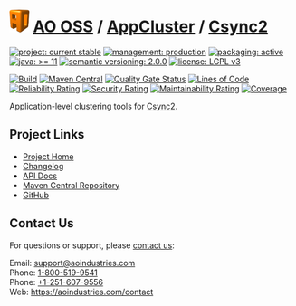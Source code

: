# [<img src="ao-logo.png" alt="AO Logo" width="35" height="40">](https://github.com/ao-apps) [AO OSS](https://github.com/ao-apps/ao-oss) / [AppCluster](https://github.com/ao-apps/ao-appcluster) / [Csync2](https://github.com/ao-apps/ao-appcluster-csync2)

[![project: current stable](https://oss.aoapps.com/ao-badges/project-current-stable.svg)](https://aoindustries.com/life-cycle#project-current-stable)
[![management: production](https://oss.aoapps.com/ao-badges/management-production.svg)](https://aoindustries.com/life-cycle#management-production)
[![packaging: active](https://oss.aoapps.com/ao-badges/packaging-active.svg)](https://aoindustries.com/life-cycle#packaging-active)  
[![java: &gt;= 11](https://oss.aoapps.com/ao-badges/java-11.svg)](https://docs.oracle.com/en/java/javase/11/)
[![semantic versioning: 2.0.0](https://oss.aoapps.com/ao-badges/semver-2.0.0.svg)](http://semver.org/spec/v2.0.0.html)
[![license: LGPL v3](https://oss.aoapps.com/ao-badges/license-lgpl-3.0.svg)](https://www.gnu.org/licenses/lgpl-3.0)

[![Build](https://github.com/ao-apps/ao-appcluster-csync2/workflows/Build/badge.svg?branch=master)](https://github.com/ao-apps/ao-appcluster-csync2/actions?query=workflow%3ABuild)
[![Maven Central](https://maven-badges.herokuapp.com/maven-central/com.aoapps/ao-appcluster-csync2/badge.svg)](https://maven-badges.herokuapp.com/maven-central/com.aoapps/ao-appcluster-csync2)
[![Quality Gate Status](https://sonarcloud.io/api/project_badges/measure?branch=master&project=com.aoapps%3Aao-appcluster-csync2&metric=alert_status)](https://sonarcloud.io/dashboard?branch=master&id=com.aoapps%3Aao-appcluster-csync2)
[![Lines of Code](https://sonarcloud.io/api/project_badges/measure?branch=master&project=com.aoapps%3Aao-appcluster-csync2&metric=ncloc)](https://sonarcloud.io/component_measures?branch=master&id=com.aoapps%3Aao-appcluster-csync2&metric=ncloc)  
[![Reliability Rating](https://sonarcloud.io/api/project_badges/measure?branch=master&project=com.aoapps%3Aao-appcluster-csync2&metric=reliability_rating)](https://sonarcloud.io/component_measures?branch=master&id=com.aoapps%3Aao-appcluster-csync2&metric=Reliability)
[![Security Rating](https://sonarcloud.io/api/project_badges/measure?branch=master&project=com.aoapps%3Aao-appcluster-csync2&metric=security_rating)](https://sonarcloud.io/component_measures?branch=master&id=com.aoapps%3Aao-appcluster-csync2&metric=Security)
[![Maintainability Rating](https://sonarcloud.io/api/project_badges/measure?branch=master&project=com.aoapps%3Aao-appcluster-csync2&metric=sqale_rating)](https://sonarcloud.io/component_measures?branch=master&id=com.aoapps%3Aao-appcluster-csync2&metric=Maintainability)
[![Coverage](https://sonarcloud.io/api/project_badges/measure?branch=master&project=com.aoapps%3Aao-appcluster-csync2&metric=coverage)](https://sonarcloud.io/component_measures?branch=master&id=com.aoapps%3Aao-appcluster-csync2&metric=Coverage)

Application-level clustering tools for [Csync2](http://oss.linbit.com/csync2/).

## Project Links
* [Project Home](https://oss.aoapps.com/appcluster/csync2/)
* [Changelog](https://oss.aoapps.com/appcluster/csync2/changelog)
* [API Docs](https://oss.aoapps.com/appcluster/csync2/apidocs/)
* [Maven Central Repository](https://search.maven.org/artifact/com.aoapps/ao-appcluster-csync2)
* [GitHub](https://github.com/ao-apps/ao-appcluster-csync2)

## Contact Us
For questions or support, please [contact us](https://aoindustries.com/contact):

Email: [support@aoindustries.com](mailto:support@aoindustries.com)  
Phone: [1-800-519-9541](tel:1-800-519-9541)  
Phone: [+1-251-607-9556](tel:+1-251-607-9556)  
Web: https://aoindustries.com/contact

